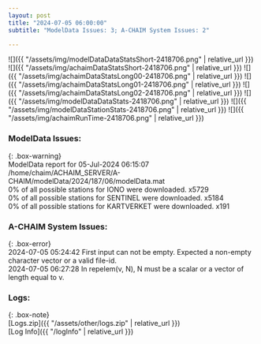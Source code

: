 ```yaml
---
layout: post
title: "2024-07-05 06:00:00"
subtitle: "ModelData Issues: 3; A-CHAIM System Issues: 2"

---
```


![]({{ "/assets/img/modelDataDataStatsShort-2418706.png" | relative_url }})
![]({{ "/assets/img/achaimDataStatsShort-2418706.png" | relative_url }})
![]({{ "/assets/img/achaimDataStatsLong00-2418706.png" | relative_url }})
![]({{ "/assets/img/achaimDataStatsLong01-2418706.png" | relative_url }})
![]({{ "/assets/img/achaimDataStatsLong02-2418706.png" | relative_url }})
![]({{ "/assets/img/modelDataDataStats-2418706.png" | relative_url }})
![]({{ "/assets/img/modelDataStationStats-2418706.png" | relative_url }})
![]({{ "/assets/img/achaimRunTime-2418706.png" | relative_url }})


### ModelData Issues:  
  
{: .box-warning}  
 ModelData report for 05-Jul-2024 06:15:07   
 /home/chaim/ACHAIM_SERVER/A-CHAIM/modelData/2024/187/06/modelData.mat   
 0% of all possible stations for IONO were downloaded. x5729   
 0% of all possible stations for SENTINEL were downloaded. x5184   
 0% of all possible stations for KARTVERKET were downloaded. x191   
  
### A-CHAIM System Issues:  
  
{: .box-error}  
2024-07-05 05:24:42 First input can not be empty. Expected a non-empty character vector or a valid file-id.  
2024-07-05 06:27:28 In repelem(v, N), N must be a scalar or a vector of length equal to v.  

### Logs:  
  
{: .box-note}  
[Logs.zip]({{ "/assets/other/logs.zip" | relative_url }})  
[Log Info]({{ "/logInfo" | relative_url }})  
